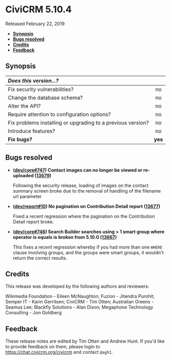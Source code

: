 # CiviCRM 5.10.4

Released February 22, 2019

- **[Synopsis](#synopsis)**
- **[Bugs resolved](#bugs)**
- **[Credits](#credits)**
- **[Feedback](#feedback)**

## <a name="synopsis"></a>Synopsis

| *Does this version...?*                                         |         |
|:--------------------------------------------------------------- |:-------:|
| Fix security vulnerabilities?                                   |   no    |
| Change the database schema?                                     |   no    |
| Alter the API?                                                  |   no    |
| Require attention to configuration options?                     |   no    |
| Fix problems installing or upgrading to a previous version?     |   no    |
| Introduce features?                                             |   no    |
| **Fix bugs?**                                                   | **yes** |

## <a name="bugs"></a>Bugs resolved

- **([dev/core#747](https://lab.civicrm.org/dev/core/issues/747)) Contact images
  can no longer be viewed or re-uploaded
  ([13679](https://github.com/civicrm/civicrm-core/pull/13679))**

  Following the security release, loading of images on the contact summary
  screen broke due to the removal of handling of the filename url parameter

- **([dev/report#10](https://lab.civicrm.org/dev/report/issues/10)) No
  pagination on Contribution Detail report
  ([13677](https://github.com/civicrm/civicrm-core/pull/13677))**

  Fixed a recent regression where the pagination on the Contribution Detail
  report broke.

- **([dev/core#746](https://lab.civicrm.org/dev/core/issues/746)) Search Builder
  searches using > 1 smart group where operator is equals is broken from 5.10.0
  ([13667](https://github.com/civicrm/civicrm-core/pull/13667))**

  This fixes a recent regression whereby if you had more than one `WHERE`
  clause involving groups, and the groups were smart groups, it wouldn't return
  the correct results.


## <a name="credits"></a>Credits

This release was developed by the following authors and reviewers:

Wikimedia Foundation - Eileen McNaughton; Fuzion - Jitendra Purohit;
Semper IT - Karin Gerritsen; CiviCRM - Tim Otten;
Australian Greens - Seamus Lee; Blackfly Solutions - Alan Dixon;
Megaphone Technology Consulting - Jon Goldberg

## <a name="feedback"></a>Feedback

These release notes are edited by Tim Otten and Andrew Hunt. If you'd like to
provide feedback on them, please login to https://chat.civicrm.org/civicrm and
contact `@agh1`.
